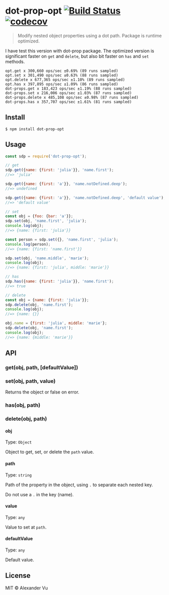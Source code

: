 # dot-prop-opt [![Build Status](https://travis-ci.org/AlexanderVu/dot-prop-opt.svg?branch=master)](https://travis-ci.org/AlexanderVu/dot-prop-optp) [![codecov](https://codecov.io/gh/AlexanderVu/dot-prop-opt/branch/master/graph/badge.svg)](https://codecov.io/gh/AlexanderVu/dot-prop-opt)

> Modify nested object properties using a dot path. Package is runtime optimized.

I have test this version with dot-prop package. The optimized version is significant faster on `get` and `delete`, but also bit faster on `has` and `set` methods.

```
opt.get x 300,660 ops/sec ±0.69% (89 runs sampled)
opt.set x 301,490 ops/sec ±0.63% (88 runs sampled)
opt.delete x 677,365 ops/sec ±1.10% (89 runs sampled)
opt.has x 397,895 ops/sec ±1.09% (86 runs sampled)
dot-props.get x 183,423 ops/sec ±1.19% (88 runs sampled)
dot-props.set x 216,006 ops/sec ±1.03% (87 runs sampled)
dot-props.delete x 485,108 ops/sec ±0.98% (87 runs sampled)
dot-props.has x 357,707 ops/sec ±1.61% (81 runs sampled)
```


## Install

```
$ npm install dot-prop-opt
```

## Usage

```js
const sdp = require('dot-prop-opt');

// get
sdp.get({name: {first: 'julia'}}, 'name.first');
//=> 'julia'

sdp.get({name: {first: 'a'}}, 'name.notDefined.deep');
//=> undefined

sdp.get({name: {first: 'a'}}, 'name.notDefined.deep', 'default value');
//=> 'default value'

// set
const obj = {foo: {bar: 'a'}};
sdp.set(obj, 'name.first', 'julia');
console.log(obj);
//=> {name: {first: 'julia'}}

const person = sdp.set({}, 'name.first', 'julia');
console.log(person);
//=> {name: {first: 'name.first'}}

sdp.set(obj, 'name.middle', 'marie');
console.log(obj);
//=> {name: {first: 'julia', middle: 'marie'}}

// has
sdp.has({name: {first: 'julia'}}, 'name.first');
//=> true

// delete
const obj = {name: {first: 'julia'}};
sdp.delete(obj, 'name.first');
console.log(obj);
//=> {name: {}}

obj.name = {first: 'julia', middle: 'marie'};
sdp.delete(obj, 'name.first');
console.log(obj);
//=> {name: {middle: 'marie'}}
```

## API

### get(obj, path, [defaultValue])

### set(obj, path, value)

Returns the object or false on error.

### has(obj, path)

### delete(obj, path)

#### obj

Type: `Object`

Object to get, set, or delete the `path` value.

#### path

Type: `string`

Path of the property in the object, using `.` to separate each nested key.

Do not use a `.` in the key (name).

#### value

Type: `any`

Value to set at `path`.

#### defaultValue

Type: `any`

Default value.

## License

MIT © Alexander Vu
